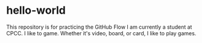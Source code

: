 # hello-world
This repository is for practicing the GitHub Flow
I am currently a student at CPCC. I like to game. Whether it's video, board, or card, I like to play games.
